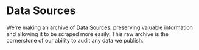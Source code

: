 # Data Sources

We're making an archive of [Data Sources](./), preserving valuable information and allowing it to be scraped more easily. This raw archive is the cornerstone of our ability to audit any data we publish.

